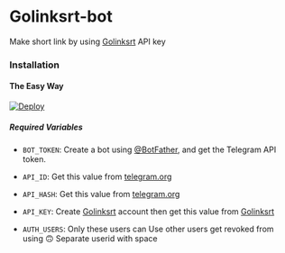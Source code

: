 # Golinksrt-bot
Make short link by using [Golinksrt](https://golinksrt.xyz/) API key
### Installation

#### The Easy Way

[![Deploy](https://www.herokucdn.com/deploy/button.svg)](https://heroku.com/deploy?template=https://github.com/Mrvishal2k2/GPlink-bot/tree/TestAuth)

##### Required Variables

* `BOT_TOKEN`: Create a bot using [@BotFather](https://telegram.dog/BotFather), and get the Telegram API token.

* `API_ID`: Get this value from [telegram.org](https://my.telegram.org/apps)
* `API_HASH`: Get this value from [telegram.org](https://my.telegram.org/apps)
* `API_KEY`: Create [Golinksrt](https://golinksrt.xyz/) account then get this value from [Golinksrt](https://golinksrt.xyz/member/tools/api)
* `AUTH_USERS`: Only these users can Use other users get revoked from using 🙃 Separate userid with space 

